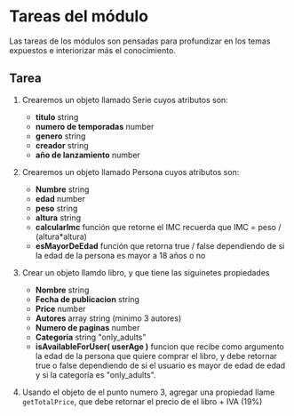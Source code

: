 # Tareas del módulo

Las tareas de los módulos son pensadas para profundizar en los temas expuestos e interiorizar más el conocimiento. 

## Tarea


1. Crearemos un objeto llamado Serie cuyos atributos son:  
    - **titulo**  string
    - **numero de temporadas** number
    - **genero** string
    - **creador** string
    - **año de lanzamiento** number

2. Crearemos un objeto llamado Persona cuyos atributos son:  
    - **Numbre**  string
    - **edad** number
    - **peso** string
    - **altura** string
    - **calcularImc** función que retorne el IMC recuerda que IMC = peso / (altura*altura)
    - **esMayorDeEdad** función que retorna true / false dependiendo de si la edad de la persona es mayor a 18 años o no

3. Crear un objeto llamdo libro, y que tiene las siguinetes propiedades
    - **Nombre** string
    - **Fecha de publicacion** string
    - **Price** number
    - **Autores** array string (minimo 3 autores)
    - **Numero de paginas** number
    - **Categoria** string "only_adults"
    - **isAvailableForUser( userAge )** funcion que recibe como argumento la edad de la persona que quiere comprar el libro, y debe retornar true o false dependiendo de si el usuario es mayor de edad de edad y si la categoría es "only_adults".

4. Usando el objeto de el punto numero 3, agregar una propiedad llame `getTotalPrice`, que debe retornar el precio de el libro + IVA (19%)


